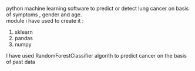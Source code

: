 python machine learning software to predict or detect lung cancer on basis of symptoms , gender and age.                                                                                                                 
module i have used to create it :
  1. sklearn
  2. pandas
  3. numpy

I have used RandomForestClassifier algorith to predict cancer on the basis of past data
